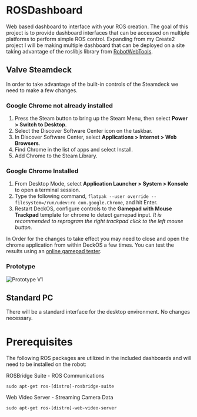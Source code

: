 # ROSDashboard

Web based dashboard to interface with your ROS creation. 
The goal of this project is to provide dashboard interfaces that can be accessed on multiple platforms to perform simple ROS control. Expanding from my Create2 project I will be making multiple dashboard that can be deployed on a site taking advantage of the roslibjs library from [RobotWebTools](https://github.com/RobotWebTools/roslibjs). 

## Valve Steamdeck

In order to take advantage of the built-in controls of the Steamdeck we need to make a few changes. 

### Google Chrome not already installed

1) Press the Steam button to bring up the Steam Menu, then select **Power > Switch to Desktop**.
2) Select the Discover Software Center icon on the taskbar.
3) In Discover Software Center, select **Applications > Internet > Web Browsers**.
4) Find Chrome in the list of apps and select Install.
5) Add Chrome to the Steam Library. 

### Google Chrome Installed

1) From Desktop Mode, select **Application Launcher > System > Konsole** to open a terminal session. 
2) Type the following command, `flatpak --user override --filesystem=/run/udev:ro com.google.Chrome`, and hit Enter. 
3) Restart DeckOS, configure controls to the **Gamepad with Mouse Trackpad** template for chrome to detect gamepad input. *It is recommended to reprogram the right trackpad click to the left mouse button.* 

In Order for the changes to take effect you may need to close and open the chrome application from within DeckOS a few times. You can test the results using an [online gamepad tester](https://github.com/davidcmoffitt/gamepad-controller-test). 

### Prototype
![Prototype V1](https://i.imgur.com/2hix81k.png)

## Standard PC

There will be a standard interface for the desktop environment. No changes necessary. 

# Prerequisites 

The following ROS packages are utilized in the included dashboards and will need to be installed on the robot:

ROSBridge Suite - ROS Communications 

`sudo apt-get ros-[distro]-rosbridge-suite`

Web Video Server - Streaming Camera Data 

`sudo apt-get ros-[distro]-web-video-server`

